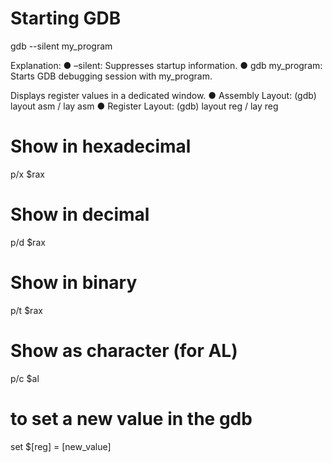 # Starting GDB 
gdb --silent my_program 

Explanation: 
● –silent: Suppresses startup information. 
● gdb my_program: Starts GDB debugging session with my_program. 


Displays register values in a dedicated window. 
● Assembly Layout: (gdb) layout asm / lay asm
● Register Layout: (gdb) layout reg / lay reg


# Show in hexadecimal
p/x $rax

# Show in decimal
p/d $rax

# Show in binary
p/t $rax

# Show as character (for AL)
p/c $al

# to set a new value in the gdb
set $[reg] =  [new_value]